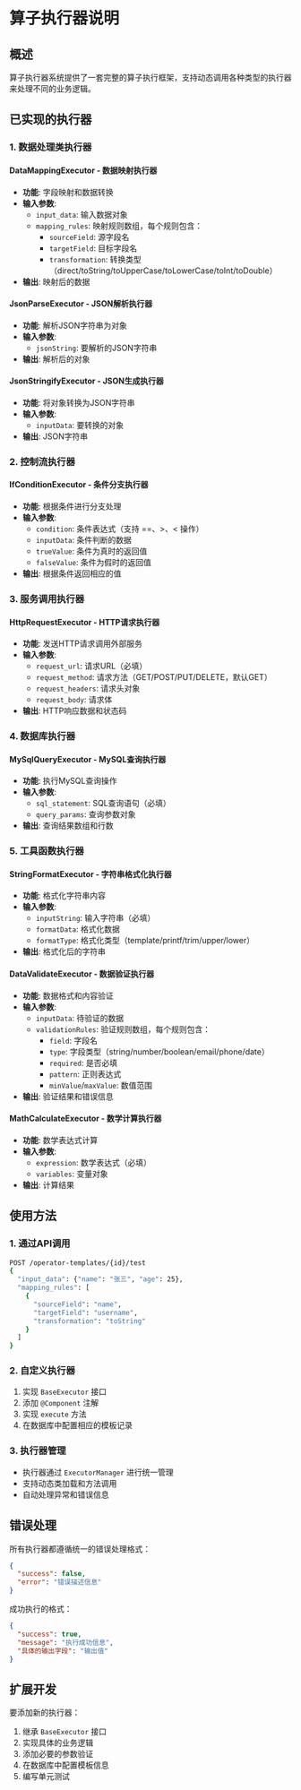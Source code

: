 # 算子执行器说明

## 概述

算子执行器系统提供了一套完整的算子执行框架，支持动态调用各种类型的执行器来处理不同的业务逻辑。

## 已实现的执行器

### 1. 数据处理类执行器

#### DataMappingExecutor - 数据映射执行器
- **功能**: 字段映射和数据转换
- **输入参数**:
  - `input_data`: 输入数据对象
  - `mapping_rules`: 映射规则数组，每个规则包含：
    - `sourceField`: 源字段名
    - `targetField`: 目标字段名
    - `transformation`: 转换类型（direct/toString/toUpperCase/toLowerCase/toInt/toDouble）
- **输出**: 映射后的数据

#### JsonParseExecutor - JSON解析执行器
- **功能**: 解析JSON字符串为对象
- **输入参数**:
  - `jsonString`: 要解析的JSON字符串
- **输出**: 解析后的对象

#### JsonStringifyExecutor - JSON生成执行器
- **功能**: 将对象转换为JSON字符串
- **输入参数**:
  - `inputData`: 要转换的对象
- **输出**: JSON字符串

### 2. 控制流执行器

#### IfConditionExecutor - 条件分支执行器
- **功能**: 根据条件进行分支处理
- **输入参数**:
  - `condition`: 条件表达式（支持 ==、>、< 操作）
  - `inputData`: 条件判断的数据
  - `trueValue`: 条件为真时的返回值
  - `falseValue`: 条件为假时的返回值
- **输出**: 根据条件返回相应的值

### 3. 服务调用执行器

#### HttpRequestExecutor - HTTP请求执行器
- **功能**: 发送HTTP请求调用外部服务
- **输入参数**:
  - `request_url`: 请求URL（必填）
  - `request_method`: 请求方法（GET/POST/PUT/DELETE，默认GET）
  - `request_headers`: 请求头对象
  - `request_body`: 请求体
- **输出**: HTTP响应数据和状态码

### 4. 数据库执行器

#### MySqlQueryExecutor - MySQL查询执行器
- **功能**: 执行MySQL查询操作
- **输入参数**:
  - `sql_statement`: SQL查询语句（必填）
  - `query_params`: 查询参数对象
- **输出**: 查询结果数组和行数

### 5. 工具函数执行器

#### StringFormatExecutor - 字符串格式化执行器
- **功能**: 格式化字符串内容
- **输入参数**:
  - `inputString`: 输入字符串（必填）
  - `formatData`: 格式化数据
  - `formatType`: 格式化类型（template/printf/trim/upper/lower）
- **输出**: 格式化后的字符串

#### DataValidateExecutor - 数据验证执行器
- **功能**: 数据格式和内容验证
- **输入参数**:
  - `inputData`: 待验证的数据
  - `validationRules`: 验证规则数组，每个规则包含：
    - `field`: 字段名
    - `type`: 字段类型（string/number/boolean/email/phone/date）
    - `required`: 是否必填
    - `pattern`: 正则表达式
    - `minValue`/`maxValue`: 数值范围
- **输出**: 验证结果和错误信息

#### MathCalculateExecutor - 数学计算执行器
- **功能**: 数学表达式计算
- **输入参数**:
  - `expression`: 数学表达式（必填）
  - `variables`: 变量对象
- **输出**: 计算结果

## 使用方法

### 1. 通过API调用
```bash
POST /operator-templates/{id}/test
{
  "input_data": {"name": "张三", "age": 25},
  "mapping_rules": [
    {
      "sourceField": "name",
      "targetField": "username",
      "transformation": "toString"
    }
  ]
}
```

### 2. 自定义执行器
1. 实现 `BaseExecutor` 接口
2. 添加 `@Component` 注解
3. 实现 `execute` 方法
4. 在数据库中配置相应的模板记录

### 3. 执行器管理
- 执行器通过 `ExecutorManager` 进行统一管理
- 支持动态类加载和方法调用
- 自动处理异常和错误信息

## 错误处理

所有执行器都遵循统一的错误处理格式：
```json
{
  "success": false,
  "error": "错误描述信息"
}
```

成功执行的格式：
```json
{
  "success": true,
  "message": "执行成功信息",
  "具体的输出字段": "输出值"
}
```

## 扩展开发

要添加新的执行器：
1. 继承 `BaseExecutor` 接口
2. 实现具体的业务逻辑
3. 添加必要的参数验证
4. 在数据库中配置模板信息
5. 编写单元测试 